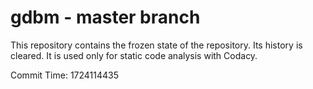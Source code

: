 # gdbm - master branch

This repository contains the frozen state of the repository.
Its history is cleared. It is used only for static code
analysis with Codacy.

Commit Time: 1724114435